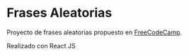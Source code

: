 # Frases Aleatorias

Proyecto de frases aleatorias propuesto en [FreeCodeCamp](https://www.freecodecamp.org/espanol/learn/front-end-libraries/front-end-libraries-projects/build-a-random-quote-machine).

Realizado con React JS

